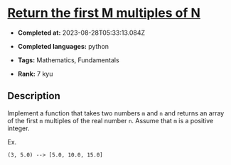 # [Return the first M multiples of N](https://www.codewars.com/kata/593c9175933500f33400003e)

- **Completed at:** 2023-08-28T05:33:13.084Z

- **Completed languages:** python

- **Tags:** Mathematics, Fundamentals

- **Rank:** 7 kyu

## Description

Implement a function that takes two numbers `m` and `n` and returns an array of the first `m` multiples of the real number `n`. Assume that `m` is a positive integer.

Ex.
```
(3, 5.0) --> [5.0, 10.0, 15.0]
```
